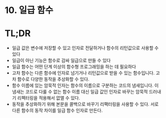 # 10. 일급 함수

# TL;DR

- 일급 값은 변수에 저장할 수 있고 인자로 전달하거나 함수의 리턴값으로 사용할 수 있다
- 일급이 아닌 기능은 함수로 감싸 일급으로 만들 수 있다
- 일급 함수는 어떤 단계 이상의 함수형 프로그래밍을 하는 데 필요하다
- 고차 함수는 다른 함수에 인자로 넘기거나 리턴값으로 받을 수 있는 함수입니다. 고차 함수로 다양한 동작을 추상화할 수 있다.
- 함수 이름에 있는 암묵적 인자는 함수의 이름으로 구분하는 코드의 냄새입니다. 이 냄새는 코드로 다룰 수 없는 함수 이름 대신 일급 값인 인자로 바꾸는 암묵적 드러내기 리펙터링을 적용해서 없앨 수 있다.
- 동작을 추상화하기 위해 본문을 콜백으로 바꾸기 리팩터링을 사용할 수 있다. 서로 다른 함수의 동작 차이를 일급 함수 인자로 만든다.

